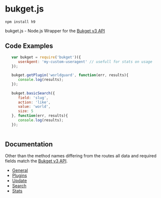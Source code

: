 bukget.js
=========

    npm install h9



bukget.js - Node.js Wrapper for the [Bukget v3 API](http://bukget.org/documentation)


Code Examples
-------------
```javascript
   var bukget = require('bukget')({
      userAgent: 'my-custom-useragent' // usefull for stats on usage
   });
   
   bukget.getPlugin('worldguard', function(err, results){
      console.log(results);
   });
   
   bukget.basicSearch({
      field: 'slug',
      action: 'like',
      value: 'world',
      size: 5
   }, function(err, results){
      console.log(results);
   });
   
```

Documentation
--------------------

Other than the method names differing from the routes all data and required fields match the [Bukget v3 API](http://bukget.org/documentation).

* [General](https://github.com/nodecraft/bukget.js/wiki/General/)
* [Plugins](https://github.com/nodecraft/bukget.js/wiki/Plugins)
* [Update](https://github.com/nodecraft/bukget.js/wiki/Update)
* [Search](https://github.com/nodecraft/bukget.js/wiki/Search)
* [Stats](https://github.com/nodecraft/bukget.js/wiki/Stats)
